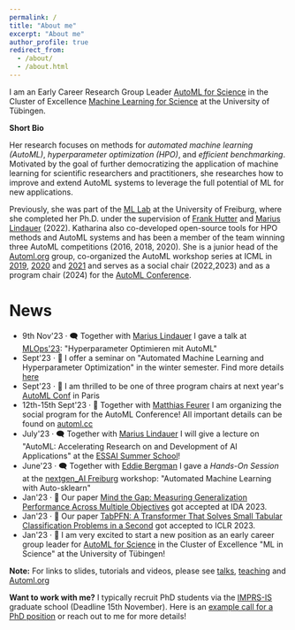 ```yaml
---
permalink: /
title: "About me"
excerpt: "About me"
author_profile: true
redirect_from: 
  - /about/
  - /about.html
---
```


I am an Early Career Research Group Leader [AutoML for Science](https://uni-tuebingen.de/en/research/core-research/cluster-of-excellence-machine-learning/research/research/cluster-research-groups/research-groups/automl-for-science/) in the Cluster of 
Excellence [Machine Learning for Science](https://uni-tuebingen.de/en/research/core-research/cluster-of-excellence-machine-learning/home/) at 
the University of Tübingen.

**Short Bio** 

Her research focuses on methods for *automated machine learning (AutoML)*, *hyperparameter optimization (HPO)*, and *efficient 
benchmarking*. Motivated by the goal of further democratizing the application of machine learning for scientific researchers 
and practitioners, she researches how to improve and extend AutoML systems to leverage the full potential of ML for new applications.

Previously, she was part of the [ML Lab](https://ml.informatik.uni-freiburg.de/) at the University of Freiburg, where 
she completed her Ph.D. under the supervision of [Frank Hutter](https://ml.informatik.uni-freiburg.de/profile/hutter/) 
and [Marius Lindauer](https://www.ai.uni-hannover.de/de/institut/team/lindauer) (2022). Katharina also co-developed 
open-source tools for HPO methods and AutoML systems and has been a member of the team winning three AutoML 
competitions (2016, 2018, 2020). She is a junior head of the [Automl.org](automl.org) group, co-organized the AutoML workshop 
series at ICML in [2019](https://sites.google.com/view/automl2019icml/), [2020](https://sites.google.com/view/automl2020/home) 
and [2021](https://sites.google.com/view/automl2021) and serves as a social 
chair (2022,2023) and as a program chair (2024) for the [AutoML Conference](www.automl.cc). 

News
====

  * 9th Nov'23 · 🗨️ Together with [Marius Lindauer](https://www.ai.uni-hannover.de/de/institut/team/lindauer/) I gave a talk at [MLOps'23](https://www.m3-konferenz.de/veranstaltung-21316-se-0-hyperparameter-optimieren-mit-automl.html): "Hyperparameter Optimieren mit AutoML" 
  * Sept'23 · 📓 I offer a seminar on "Automated Machine Learning and Hyperparameter Optimization" in the winter semester. Find more details [here](https://keggensperger.github.io/teaching/2023-winter-seminar)
  * Sept'23 · 🥳 I am thrilled to be one of three program chairs at next year's [AutoML Conf](https://2024.automl.cc/) in Paris 
  * 12th-15th Sept'23 · 🥳 Together with [Matthias Feurer](https://www.slds.stat.uni-muenchen.de/people/feurer/) I am organizing the social program for the AutoML Conference! All important details can be found on [automl.cc](automl.cc) 
  * July'23 · 🗨️ Together with [Marius Lindauer](https://www.ai.uni-hannover.de/de/institut/team/lindauer/) I will give a lecture on "AutoML: Accelerating Research on and Development of AI Applications" at the [ESSAI Summer School](https://essai.ijs.si/)! 
  * June'23 · 🗨️ Together with [Eddie Bergman](https://ml.informatik.uni-freiburg.de/profile/bergman/) I gave a *Hands-On Session* at the [nextgen_AI Freiburg](https://freiburg-ai.github.io/) workshop: "Automated Machine Learning with Auto-sklearn"
  * Jan'23 · 📝 Our paper [Mind the Gap: Measuring Generalization Performance Across Multiple Objectives](https://arxiv.org/abs/2212.04183) got accepted at IDA 2023.
  * Jan'23 · 📝 Our paper [TabPFN: A Transformer That Solves Small Tabular Classification Problems in a Second](https://openreview.net/forum?id=cp5PvcI6w8_&referrer=%5BAuthor%20Console%5D(%2Fgroup%3Fid%3DICLR.cc%2F2023%2FConference%2FAuthors%23your-submissions)) got accepted to ICLR 2023.
  * Jan'23 · 🥳 I am very excited to start a new position as an early career group leader for [AutoML for Science](https://uni-tuebingen.de/en/research/core-research/cluster-of-excellence-machine-learning/research/research/cluster-research-groups/research-groups/automl-for-science/) in the Cluster of Excellence "ML in Science" at the University of Tübingen!

**Note:** For links to slides, tutorials and videos, please see [talks](https://keggensperger.github.io/talks/), [teaching](https://keggensperger.github.io/teaching/) and [Automl.org](Automl.org)

**Want to work with me?** I typically recruit PhD students via the [IMPRS-IS](https://imprs.is.mpg.de/) graduate school (Deadline 15th November). Here is an [example call for a PhD position](https://keggensperger.github.io/files/2023_JobPosting.pdf) or reach out to me for more details! 
